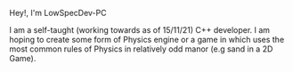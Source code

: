 Hey!, I'm LowSpecDev-PC

I am a self-taught (working towards as of 15/11/21) C++ developer. I am hoping to create some form of Physics engine or a game in which uses the most common rules of Physics in 
relatively odd manor (e.g sand in a 2D Game).

